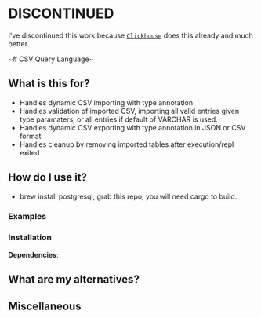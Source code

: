 # DISCONTINUED
I've discontinued this work because [`Clickhouse`](https://clickhouse.com/docs/en/operations/utilities/clickhouse-local) does this already and much better.

~# CSV Query Language~

## What is this for?
- Handles dynamic CSV importing with type annotation
- Handles validation of imported CSV, importing all valid entries given type paramaters, or all entries if default of VARCHAR is used.
- Handles dynamic CSV exporting with type annotation in JSON or CSV format
- Handles cleanup by removing imported tables after execution/repl exited

## How do I use it?
 - brew install postgresql, grab this repo, you will need cargo to build.

### Examples

### Installation

**Dependencies**:

## What are my alternatives?

## Miscellaneous
